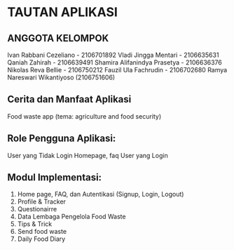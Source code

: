 # TAUTAN APLIKASI

## ANGGOTA KELOMPOK
Ivan Rabbani Cezeliano - 2106701892
Vladi Jingga Mentari - 2106635631
Qaniah Zahirah - 2106639491
Shamira Alifanindya Prasetya - 2106636376
Nikolas Reva Bellie - 2106750212
Fauzil Ula Fachrudin - 2106702680
Ramya Nareswari Wikantiyoso (2106751606)


## Cerita dan Manfaat Aplikasi
Food waste app (tema: agriculture and food security)

## Role Pengguna Aplikasi:
User yang Tidak Login
Homepage, faq
User yang Login


## Modul Implementasi:
1. Home page, FAQ, dan Autentikasi (Signup, Login, Logout)
2. Profile & Tracker
3. Questionairre
4. Data Lembaga Pengelola Food Waste
5. Tips & Trick
6. Send food waste
7. Daily Food Diary